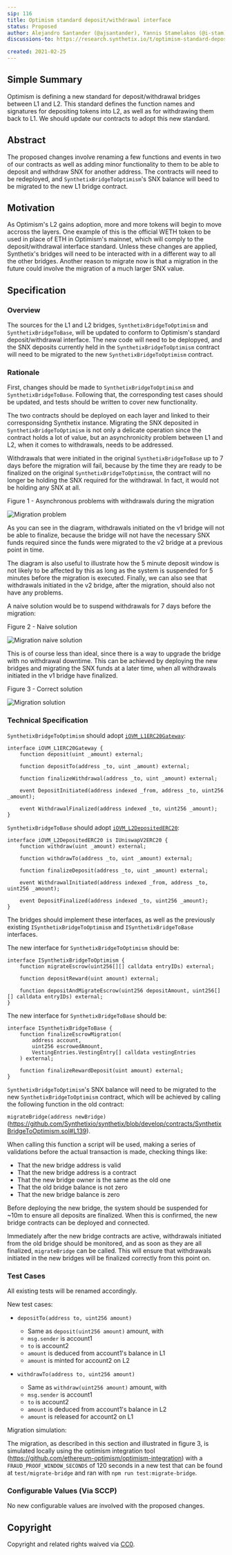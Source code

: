 ```yaml
---
sip: 116
title: Optimism standard deposit/withdrawal interface
status: Proposed
author: Alejandro Santander (@ajsantander), Yannis Stamelakos (@i-stam)
discussions-to: https://research.synthetix.io/t/optimism-standard-deposit-withdrawa-interface/322

created: 2021-02-25
---
```


<!--You can leave these HTML comments in your merged SIP and delete the visible duplicate text guides, they will not appear and may be helpful to refer to if you edit it again. This is the suggested template for new SIPs. Note that an SIP number will be assigned by an editor. When opening a pull request to submit your SIP, please use an abbreviated title in the filename, `sip-draft_title_abbrev.md`. The title should be 44 characters or less.-->

## Simple Summary
<!--"If you can't explain it simply, you don't understand it well enough." Simply describe the outcome the proposed changes intends to achieve. This should be non-technical and accessible to a casual community member.-->
Optimism is defining a new standard for deposit/withdrawal bridges between L1 and L2. This standard defines the function names and signatures for depositing tokens into L2, as well as for withdrawing them back to L1. We should update our contracts to adopt this new standard.

## Abstract
<!--A short (~200 word) description of the proposed change, the abstract should clearly describe the proposed change. This is what *will* be done if the SIP is implemented, not *why* it should be done or *how* it will be done. If the SIP proposes deploying a new contract, write, "we propose to deploy a new contract that will do x".-->
The proposed changes involve renaming a few functions and events in two of our contracts as well as adding minor functionality to them to be able to deposit and withdraw SNX for another address. The contracts will need to be redeployed, and `SynthetixBridgeToOptimism`'s SNX balance will beed to be migrated to the new L1 bridge contract.

## Motivation
<!--This is the problem statement. This is the *why* of the SIP. It should clearly explain *why* the current state of the protocol is inadequate.  It is critical that you explain *why* the change is needed, if the SIP proposes changing how something is calculated, you must address *why* the current calculation is innaccurate or wrong. This is not the place to describe how the SIP will address the issue!-->
As Optimism's L2 gains adoption, more and more tokens will begin to move accross the layers. One example of this is the official WETH token to be used in place of ETH in Optimism's mainnet, which will comply to the deposit/withdrawal interface standard. Unless these changes are applied, Synthetix's bridges will need to be interacted with in a different way to all the other bridges. Another reason to migrate now is that a migration in the future could involve the migration of a much larger SNX value.

## Specification
<!--The specification should describe the syntax and semantics of any new feature, there are five sections
1. Overview
2. Rationale
3. Technical Specification
4. Test Cases
5. Configurable Values
-->

### Overview
<!--This is a high level overview of *how* the SIP will solve the problem. The overview should clearly describe how the new feature will be implemented.-->
The sources for the L1 and L2 bridges, `SynthetixBridgeToOptimism` and `SynthetixBridgeToBase`, will be updated to conform to Optimism's standard deposit/withdrawal interface. The new code will need to be deplopyed, and the SNX deposits currently held in the `SynthetixBridgeToOptimism` contract will need to be migrated to the new `SynthetixBridgeToOptimism` contract.

### Rationale
<!--This is where you explain the reasoning behind how you propose to solve the problem. Why did you propose to implement the change in this way, what were the considerations and trade-offs. The rationale fleshes out what motivated the design and why particular design decisions were made. It should describe alternate designs that were considered and related work. The rationale may also provide evidence of consensus within the community, and should discuss important objections or concerns raised during discussion.-->
First, changes should be made to `SynthetixBridgeToOptimism` and `SynthetixBridgeToBase`. Following that, the corresponding test cases should be updated, and tests should be written to cover new functionality.

The two contracts should be deployed on each layer and linked to their corresponsidng Synthetix instance. Migrating the SNX deposited in `SynthetixBridgeToOptimism` is not only a delicate operation since the contract holds a lot of value, but an asynchronicity problem between L1 and L2, when it comes to withdrawals, needs to be addressed.

Withdrawals that were initiated in the original `SynthetixBridgeToBase` up to 7 days before the migration will fail, because by the time they are ready to be finalized on the original `SynthetixBridgeToOptimism`, the contract will no longer be holding the SNX required for the withdrawal. In fact, it would not be holding any SNX at all.

Figure 1 - Asynchronous problems with withdrawals during the migration

![Migration problem](./assets/sip-116/migration_problem.png)


As you can see in the diagram, withdrawals initiated on the v1 bridge will not be able to finalize, because the bridge will not have the necessary SNX funds required since the funds were migrated to the v2 bridge at a previous point in time.

The diagram is also useful to illustrate how the 5 minute deposit window is not likely to be affected by this as long as the system is suspended for 5 minutes before the migration is executed. Finally, we can also see that withdrawals initiated in the v2 bridge, after the migration, should also not have any problems.

A naive solution would be to suspend withdrawals for 7 days before the migration:

Figure 2 - Naive solution

![Migration naive solution](./assets/sip-116/migration_naive_solution.png)


This is of course less than ideal, since there is a way to upgrade the bridge with no withdrawal downtime. This can be achieved by deploying the new bridges and migrating the SNX funds at a later time, when all withdrawals initiated in the v1 bridge have finalized.

Figure 3 - Correct solution

![Migration solution](./assets/sip-116/migration_solution.png)


### Technical Specification
<!--The technical specification should outline the public API of the changes proposed. That is, changes to any of the interfaces Synthetix currently exposes or the creations of new ones.-->

`SynthetixBridgeToOptimism` should adopt [`iOVM_L1ERC20Gateway`](https://github.com/ethereum-optimism/contracts/blob/master/contracts/optimistic-ethereum/iOVM/bridge/tokens/iOVM_L1ERC20Gateway.sol):
```solidity
interface iOVM_L1ERC20Gateway {
    function deposit(uint _amount) external;

    function depositTo(address _to, uint _amount) external;

    function finalizeWithdrawal(address _to, uint _amount) external;

    event DepositInitiated(address indexed _from, address _to, uint256 _amount);

    event WithdrawalFinalized(address indexed _to, uint256 _amount);
}
```

`SynthetixBridgeToBase` should adopt [`iOVM_L2DepositedERC20`](https://github.com/ethereum-optimism/contracts/blob/master/contracts/optimistic-ethereum/iOVM/bridge/tokens/iOVM_L2DepositedERC20.sol):
```solidity
interface iOVM_L2DepositedERC20 is IUniswapV2ERC20 {
    function withdraw(uint _amount) external;

    function withdrawTo(address _to, uint _amount) external;

    function finalizeDeposit(address _to, uint _amount) external;

    event WithdrawalInitiated(address indexed _from, address _to, uint256 _amount);

    event DepositFinalized(address indexed _to, uint256 _amount);
}
```

The bridges should implement these interfaces, as well as the previously existing `ISynthetixBridgeToOptimism` and `ISynthetixBridgeToBase` interfaces.

The new interface for `SynthetixBridgeToOptimism` should be:
```solidity
interface ISynthetixBridgeToOptimism {
    function migrateEscrow(uint256[][] calldata entryIDs) external;

    function depositReward(uint amount) external;

    function depositAndMigrateEscrow(uint256 depositAmount, uint256[][] calldata entryIDs) external;
}
```

The new interface for `SynthetixBridgeToBase` should be:
```solidity
interface ISynthetixBridgeToBase {
    function finalizeEscrowMigration(
        address account,
        uint256 escrowedAmount,
        VestingEntries.VestingEntry[] calldata vestingEntries
    ) external;

    function finalizeRewardDeposit(uint amount) external;
}
```

`SynthetixBridgeToOptimism`'s SNX balance will need to be migrated to the new `SynthetixBridgeToOptimism` contract, which will be achieved by calling the following function in the old contract:

`migrateBridge(address newBridge)` (https://github.com/Synthetixio/synthetix/blob/develop/contracts/SynthetixBridgeToOptimism.sol#L139).

When calling this function a script will be used, making a series of validations before the actual transaction is made, checking things like:
* That the new bridge address is valid
* That the new bridge address is a contract
* That the new bridge owner is the same as the old one
* That the old bridge balance is not zero
* That the new bridge balance is zero

Before deploying the new bridge, the system should be suspended for ~10m to ensure all deposits are finalized. When this is confirmed, the new bridge contracts can be deployed and connected.

Immediately after the new bridge contracts are active, withdrawals initiated from the old bridge should be monitored, and as soon as they are all finalized, `migrateBridge` can be called. This will ensure that withdrawals initiated in the new bridges will be finalized correctly from this point on.

### Test Cases
<!--Test cases for an implementation are mandatory for SIPs but can be included with the implementation..-->
All existing tests will be renamed accordingly.

New test cases:

* `depositTo(address to, uint256 amount)`
	* Same as `deposit(uint256 amount)` amount, with
	* `msg.sender` is account1
	* `to` is account2
	* `amount` is deduced from account1's balance in L1
	* `amount` is minted for account2 on L2

* `withdrawTo(address to, uint256 amount)`
	* Same as `withdraw(uint256 amount)` amount, with
	* `msg.sender` is account1
	* `to` is account2
	* `amount` is deduced from account1's balance in L2
	* `amount` is released for account2 on L1

Migration simulation:

The migration, as described in this section and illustrated in figure 3, is simulated locally using the optimism integration tool (https://github.com/ethereum-optimism/optimism-integration) with a `FRAUD_PROOF_WINDOW_SECONDS` of 120 seconds in a new test that can be found at `test/migrate-bridge` and ran with `npm run test:migrate-bridge`.

### Configurable Values (Via SCCP)
<!--Please list all values configurable via SCCP under this implementation.-->
No new configurable values are involved with the proposed changes.

## Copyright
Copyright and related rights waived via [CC0](https://creativecommons.org/publicdomain/zero/1.0/).
